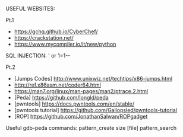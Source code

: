 USEFUL WEBSITES:

Pt.1
- https://gchq.github.io/CyberChef/
- https://crackstation.net/
- https://www.mycompiler.io/it/new/python

SQL INJECTION: ' or 1=1--


Pt.2


- [Jumps Codes] http://www.unixwiz.net/techtips/x86-jumps.html
- http://ref.x86asm.net/coder64.html
- https://man7.org/linux/man-pages/man2/ptrace.2.html
- [Peda] https://github.com/longld/peda
- [pwntools] https://docs.pwntools.com/en/stable/
- [pwntools tutorial] https://github.com/Gallopsled/pwntools-tutorial
- [ROP] https://github.com/JonathanSalwan/ROPgadget

Useful gdb-peda commands:
pattern_create size [file]
pattern_search

